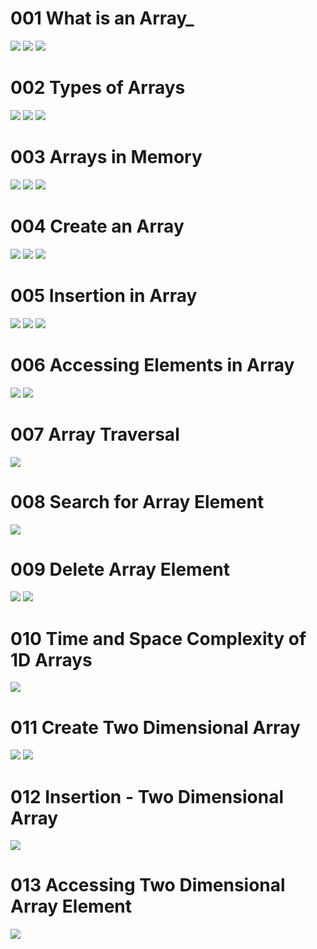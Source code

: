 # 001 What is an Array_
![](Images/2022-10-08-23-53-38.png)
![](Images/2022-10-09-00-11-01.png)
![](Images/2022-10-09-00-12-00.png)

# 002 Types of Arrays
![](Images/2022-10-09-00-13-46.png)
![](Images/2022-10-09-00-17-48.png)
![](Images/2022-10-09-00-18-02.png)

# 003 Arrays in Memory
![](Images/2022-10-09-00-21-42.png)
![](Images/2022-10-09-00-23-27.png)
![](Images/2022-10-09-00-22-41.png)

# 004 Create an Array
![](Images/2022-10-09-07-52-57.png)
![](Images/2022-10-09-07-53-22.png)
![](Images/2022-10-09-08-02-44.png)

# 005 Insertion in Array
![](Images/2022-10-09-08-08-38.png)
![](Images/2022-10-09-08-10-11.png)
![](Images/2022-10-09-08-12-24.png)

# 006 Accessing Elements in Array
![](Images/2022-10-09-10-36-47.png)
![](Images/2022-10-09-15-10-53.png)

# 007 Array Traversal
![](Images/2022-10-09-15-27-46.png)

# 008 Search for Array Element
![](Images/2022-10-09-15-48-50.png)

# 009 Delete Array Element
![](Images/2022-10-09-15-59-01.png)
![](Images/2022-10-09-15-59-38.png)

# 010 Time and Space Complexity of 1D Arrays
![](Images/2022-10-09-16-27-24.png)

# 011 Create Two Dimensional Array
![](Images/2022-10-09-20-10-51.png)
![](Images/2022-10-09-20-14-49.png)

# 012 Insertion - Two Dimensional Array
![](Images/2022-10-09-20-50-07.png)

# 013 Accessing Two Dimensional Array Element
![](Images/2022-10-10-06-57-40.png)